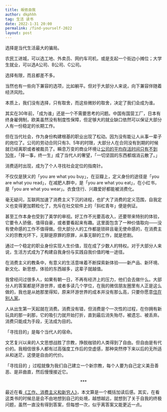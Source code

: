 ```yaml
---
title: 皈依自我
author: dkphhh
tag: 生活 读书
date: 2022-1-31 20:00
permalink: /find-yourself-2022
layout: post
---
```


选择是当代生活最大的骗局。

农民工进城，可以选工地、外卖员、网约车司机，或是支起一个街边小摊位；大学生就业，可以选A公司、B公司、C公司。

选择有限，而且都差不多。

当然也有一些向下兼容的选项，比如躺平。但对于大部分人来说，向下兼容伴随着经济风险。

本质上，我们没有选择，只有取舍，而这些微妙的取舍，决定了我们会成为谁。

其实在30年前，「成为谁」还是一个不需要思考的问题。中国有国营工厂，日本有终身雇佣制，欧美虽然没有制度性保障，但足够大的就业缺口依然可以保证大部分人有一份稳定的长期工作。

但在当代社会，作为身份构建根基的职业出现了松动。因为没有能让人从事一辈子的岗位了。公司的劳动合同只有3、5年的时限，大部分人在合同没有到期的时候就已经离职或者被裁员了。瞬息万变的商业环境让[公司的平均存活时间只有不到10年](http://finance.people.com.cn/n/2012/0903/c70846-18906006.html)，「择一事，终一生」成了当代人的奢望，「一切坚固的东西都烟消云散了。」

消费适时出现，成为了个人寻找社会定位的指南针。

不仅仅是狭义的「you are what you buy」，在豆瓣上，定义身份的途径是「you are what you read」，在减肥人群中，是「you are what you eat」，在小红书，是「you are what you wear」。衣食住行、兴趣爱好都能被消费化。

毫无疑问，互联网加速了消费主义下沉的进程，也扩大了消费的定义范围，自我定义也变得更加颗粒化了，充斥在社交软件上的「斜杠青年」便是例证。

甚至工作本身也受到了美学的审视。好工作不光要高收入，还要带来特别的体验，它要令人骄傲、值得自豪，或者要看起来有趣。这里面包含了一种价值取向——没有使命感的工作不值得做。但大部分人的工作都是琐碎且毫无使命感的，在消费主义的宗教光环下，无聊是原罪的原罪，从事无聊的工作，就是悲剧。

通过一个稳定的职业身份实现人生价值，现在成了少数人的特权。对于大部分人来说，生活方式成为了构建自我身份与实践自我价值的唯一途径。

在消费主义的教条中，有意义的生活意味着不断探索新体验——新产品、新环境、新文化、新思想，体验的东西越多，这辈子就越值。

我曾经问过很多人，如果有朝一日，不再有经济上的压力，他们会去做什么。大部分人的答案都是环游世界，或者多读几个学位，在我的微信朋友圈里有人正是这么做的，我也是从她那里得知，原来环游世界的成本并没有那么高，只要你愿意[住在别人家](https://www.couchsurfing.com)。

人从出生第一天起就在消费。消费没有错，但消费是个一次性的过程，在你拥有新玩具的那一刹那，它的吸引力就开始打折，直到最后消失殆尽，被遗忘、被丢弃。消费只能成为手段，无法成为目的。

「寻找目的」是每个当代人的宿命。

文艺复兴以来的人文思想战胜了宗教，挣脱枷锁的人类得到了自由。但自由是有代价的。我相信很多人都有过高强度工作后的空虚感，那种突然停下来以后的无所适从和迷茫，这便是自由的代价。

「寻找目的 」过程就像为我们自己建立一个新宗教，每个人要为自己定义美丑善恶、是非曲直，然后慢慢接近它。

<center>***</center>

最近在看[《工作、消费主义和新穷人》](https://book.douban.com/subject/35593780/)，本文算是一个概括加读后感。其实，在看这类书的时候总是会不由地想到自己的处境，越想越远，就想到了关于自我的终极问题，虽然一直没有得到答案，但每想一次，似乎离答案又能更近一点。
